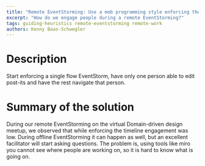 ```yaml
---
title: "Remote EventStorming: Use a mob programming style enforcing the timeline"
excerpt: "How do we engage people during a remote EventStorming?"
tags: guiding-heuristics remote-eventstorming remote-work
authors: Kenny Baas-Schwegler
---
```


# Description

Start enforcing a single flow EventStorm, have only one person able to edit post-its and have the rest navigate that person. 


# Summary of the solution

During our remote EventStorming on the virtual Domain-driven design meetup, we observed that while enforcing the timeline engagement was low. During offline EventStorming it can happen as well, but an excellent facilitator will start asking questions. The problem is, using tools like miro you cannot see where people are working on, so it is hard to know what is going on.
